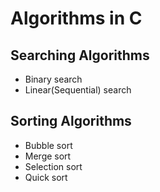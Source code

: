 # Algorithms in C

## Searching Algorithms
- Binary search
- Linear(Sequential) search

## Sorting Algorithms
- Bubble sort
- Merge sort
- Selection sort
- Quick sort
